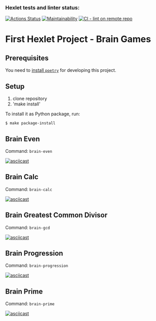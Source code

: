 ### Hexlet tests and linter status:
[![Actions Status](https://github.com/tribals/python-project-lvl1/workflows/hexlet-check/badge.svg)](https://github.com/tribals/python-project-lvl1/actions)
[![Maintainability](https://api.codeclimate.com/v1/badges/a99a88d28ad37a79dbf6/maintainability)](https://codeclimate.com/github/codeclimate/codeclimate/maintainability)
[![CI - lint on remote repo](https://github.com/tribals/python-project-lvl1/actions/workflows/lint.yml/badge.svg?branch=main&event=push)](https://github.com/tribals/python-project-lvl1/actions/workflows/lint.yml)

# First Hexlet Project - Brain Games

## Prerequisites

You need to [install `poetry`](https://python-poetry.org/docs/#installing-with-pipx) for developing this project.

## Setup

1. clone repository
1. 'make install'

To install it as Python package, run:

```console
$ make package-install
```

## Brain Even

Command: `brain-even`

[![asciicast](https://asciinema.org/a/fCJEqDfZ6QLZIlF5aDf7xL3tN.svg)](https://asciinema.org/a/fCJEqDfZ6QLZIlF5aDf7xL3tN)


## Brain Calc

Command: `brain-calc`

[![asciicast](https://asciinema.org/a/rM6LG5qtXla2Ik4NvnZxBBWPM.svg)](https://asciinema.org/a/rM6LG5qtXla2Ik4NvnZxBBWPM)

## Brain Greatest Common Divisor

Command: `brain-gcd`

[![asciicast](https://asciinema.org/a/1JIKXYMx5IWUsVX82aB9duUfi.svg)](https://asciinema.org/a/1JIKXYMx5IWUsVX82aB9duUfi)

## Brain Progression

Command: `brain-progression`

[![asciicast](https://asciinema.org/a/ISHFM4x9Mdv2BGZ88OAq4xw33.svg)](https://asciinema.org/a/ISHFM4x9Mdv2BGZ88OAq4xw33)


## Brain Prime

Command: `brain-prime`

[![asciicast](https://asciinema.org/a/KMynho2K3ZT1N9eXEHqNwQAWZ.svg)](https://asciinema.org/a/KMynho2K3ZT1N9eXEHqNwQAWZ)
